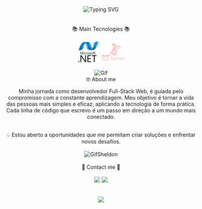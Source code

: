 <div align="center">
    <img src="https://readme-typing-svg.demolab.com?    font=Fira+Code&size=30&pause=1000&center=true&width=600&lines=Hello%2C+I'm+Lucas+Scquiavon;%3C+Back-End+developer+%2F%3E" alt="Typing SVG" /> <br/>
  </div> <br/><br/>
  
  <div align="center">
  📚 Main Tecnologies 📚
  </div>
  <div style="display: inline_block" align="center"><br>
      <img align="center" alt="dotnet" height="60" width="60" src="https://github.com/devicons/devicon/blob/master/icons/dot-net/dot-net-original-wordmark.svg"/> 
      <img align="center" alt="dotnet" height="60" width="60" src="https://github.com/devicons/devicon/blob/master/icons/microsoftsqlserver/microsoftsqlserver-line-wordmark.svg"/> 
     </div>
  <br/>
  <div align="center">
  <img src="https://github-production-user-asset-6210df.s3.amazonaws.com/118318155/284230245-3cd8d013-4190-46ac-a0cf-763e1ba24f96.gif" widht="250" height="250" alt="Gif">
  </div>
  <div align="center">
  🤓 About me  <br/>
    
  Minha jornada como desenvolvedor Full-Stack Web, é guiada pelo compromisso com a constante aprendizagem. Meu objetivo é tornar a vida das pessoas mais simples e eficaz, aplicando a tecnologia de forma prática. Cada linha de código que escrevo é um passo em direção a um mundo mais conectado.
  </div><br/>
  
  <div align="center">
  💡 Estou aberto a oportunidades que me permitam criar soluções e enfrentar novos desafios.
  </div><br/>
  
  <div align="center">
    <img src="https://github.com/LucasFnavarro/LucasFnavarro/assets/118318155/c79018f6-30a6-418a-9083-3a47789d3e74" widht="200" height="200" alt="GifSheldon">
  </div> <br/>
                                                                                 
  </div><!--- DIV PRINCIPAL CONTAINER---->
  
  <div align="center">
  🎯 Contact me 🎯
  </div> <br/>
  
  <div align="center"> 
     <a href="https://www.linkedin.com/in/lucas-scquiavon-359718248/" target="_blank"><img src="https://img.shields.io/badge/-LinkedIn-%230077B5?style=for-the-badge&logo=linkedin&logoColor=white" target="_blank"></a> 
       <a href = "mailto:navarrolucas0009@gmail.com"><img src="https://img.shields.io/badge/-Gmail-%23333?style=for-the-badge&logo=gmail&logoColor=white" target="_blank"></a>
  </div> <br/><br/>
  <div align="center">
  <img src="https://github.com/LucasFnavarro/LucasFnavarro/assets/118318155/ab6ed59f-cadb-4171-b3b9-11cf20e2a31b" height="200" widht="200" />
  </div>
  
